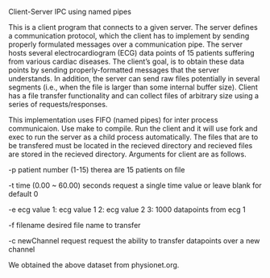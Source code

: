 Client-Server IPC using named pipes

This is a client program that connects to a given server. The server defines a communication protocol, which the client has to implement by sending properly formulated messages over a communication pipe. The server hosts several electrocardiogram (ECG) data points of 15 patients suffering from various cardiac diseases. The client’s goal, is to obtain these data points by sending properly-formatted messages that the server understands. In addition, the server can send raw files potentially in several segments (i.e., when the file is larger than some internal buffer size). Client has a file transfer functionality and can collect files of arbitrary size using a series of requests/responses.

This implementation uses FIFO (named pipes) for inter process communicaion. Use make to compile. Run the client and it will use fork and exec to run the server as a child process automatically. The files that are to be transfered must be located in the recieved directory and recieved files are stored in the recieved directory. Arguments for client are as follows.

-p patient number (1-15)
	therea are 15 patients on file

-t time (0.00 ~ 60.00) seconds
	request a single time value or leave blank for default 0

-e ecg value 
	1: ecg value 1
	2: ecg value 2
	3: 1000 datapoints from ecg 1
	
-f filename
	desired file name to transfer
	
-c newChannel request
	request the ability to transfer datapoints over a new channel


We obtained the above dataset from physionet.org. 
